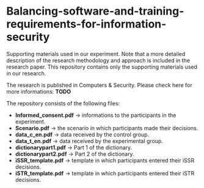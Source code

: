 # Balancing-software-and-training-requirements-for-information-security
Supporting materials used in our experiment. Note that a more detailed description of the research methodology and approach is included in the research paper. This repository contains only the supporting materials used in our research.

The research is published in Computers & Security. Please check here for more informations: **TODO**

The repository consists of the following files: 
- **Informed_consent.pdf** -> informations to the participants in the experiment. 
- **Scenario.pdf** -> the scenario in which participants made their decisions. 
- **data_c_en.pdf** -> data received by the control group. 
- **data_t_en.pdf** -> data received by the experimental group. 
- **dictionarypart1.pdf** -> Part 1 of the dictionary. 
- **dictionarypart2.pdf** -> Part 2 of the dictionary. 
- **iSSR_template.pdf** -> template in which participants entered their iSSR decisions. 
- **iSTR_template.pdf** -> template in which participants entered their iSTR decisions. 

